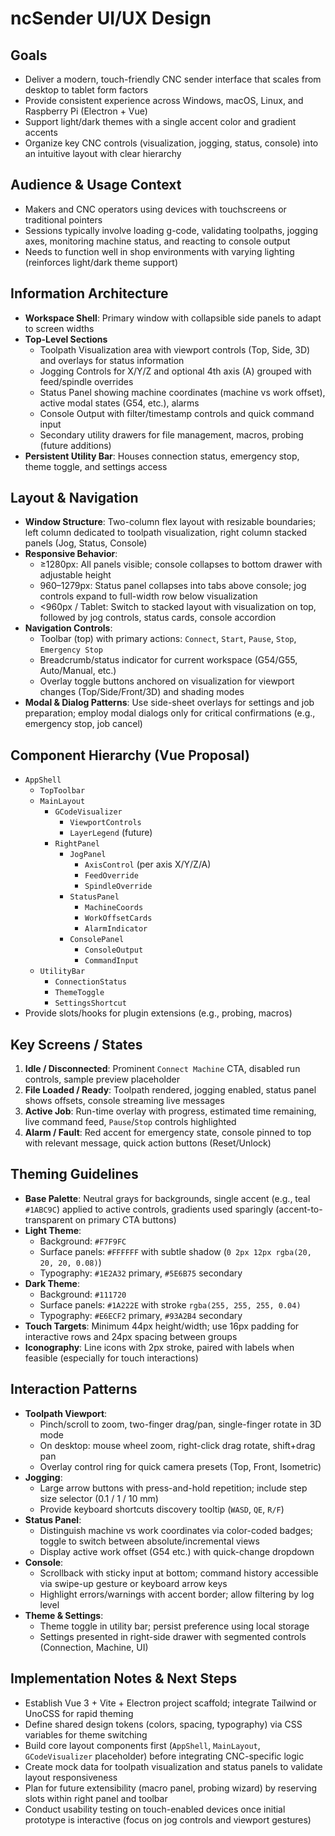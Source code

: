 # ncSender UI/UX Design

## Goals
- Deliver a modern, touch-friendly CNC sender interface that scales from desktop to tablet form factors
- Provide consistent experience across Windows, macOS, Linux, and Raspberry Pi (Electron + Vue)
- Support light/dark themes with a single accent color and gradient accents
- Organize key CNC controls (visualization, jogging, status, console) into an intuitive layout with clear hierarchy

## Audience & Usage Context
- Makers and CNC operators using devices with touchscreens or traditional pointers
- Sessions typically involve loading g-code, validating toolpaths, jogging axes, monitoring machine status, and reacting to console output
- Needs to function well in shop environments with varying lighting (reinforces light/dark theme support)

## Information Architecture
- **Workspace Shell**: Primary window with collapsible side panels to adapt to screen widths
- **Top-Level Sections**
  - Toolpath Visualization area with viewport controls (Top, Side, 3D) and overlays for status information
  - Jogging Controls for X/Y/Z and optional 4th axis (A) grouped with feed/spindle overrides
  - Status Panel showing machine coordinates (machine vs work offset), active modal states (G54, etc.), alarms
  - Console Output with filter/timestamp controls and quick command input
  - Secondary utility drawers for file management, macros, probing (future additions)
- **Persistent Utility Bar**: Houses connection status, emergency stop, theme toggle, and settings access

## Layout & Navigation
- **Window Structure**: Two-column flex layout with resizable boundaries; left column dedicated to toolpath visualization, right column stacked panels (Jog, Status, Console)
- **Responsive Behavior**:
  - ≥1280px: All panels visible; console collapses to bottom drawer with adjustable height
  - 960–1279px: Status panel collapses into tabs above console; jog controls expand to full-width row below visualization
  - <960px / Tablet: Switch to stacked layout with visualization on top, followed by jog controls, status cards, console accordion
- **Navigation Controls**:
  - Toolbar (top) with primary actions: `Connect`, `Start`, `Pause`, `Stop`, `Emergency Stop`
  - Breadcrumb/status indicator for current workspace (G54/G55, Auto/Manual, etc.)
  - Overlay toggle buttons anchored on visualization for viewport changes (Top/Side/Front/3D) and shading modes
- **Modal & Dialog Patterns**: Use side-sheet overlays for settings and job preparation; employ modal dialogs only for critical confirmations (e.g., emergency stop, job cancel)

## Component Hierarchy (Vue Proposal)
- `AppShell`
  - `TopToolbar`
  - `MainLayout`
    - `GCodeVisualizer`
      - `ViewportControls`
      - `LayerLegend` (future)
    - `RightPanel`
      - `JogPanel`
        - `AxisControl` (per axis X/Y/Z/A)
        - `FeedOverride`
        - `SpindleOverride`
      - `StatusPanel`
        - `MachineCoords`
        - `WorkOffsetCards`
        - `AlarmIndicator`
      - `ConsolePanel`
        - `ConsoleOutput`
        - `CommandInput`
  - `UtilityBar`
    - `ConnectionStatus`
    - `ThemeToggle`
    - `SettingsShortcut`
- Provide slots/hooks for plugin extensions (e.g., probing, macros)

## Key Screens / States
1. **Idle / Disconnected**: Prominent `Connect Machine` CTA, disabled run controls, sample preview placeholder
2. **File Loaded / Ready**: Toolpath rendered, jogging enabled, status panel shows offsets, console streaming live messages
3. **Active Job**: Run-time overlay with progress, estimated time remaining, live command feed, `Pause`/`Stop` controls highlighted
4. **Alarm / Fault**: Red accent for emergency state, console pinned to top with relevant message, quick action buttons (Reset/Unlock)

## Theming Guidelines
- **Base Palette**: Neutral grays for backgrounds, single accent (e.g., teal `#1ABC9C`) applied to active controls, gradients used sparingly (accent-to-transparent on primary CTA buttons)
- **Light Theme**:
  - Background: `#F7F9FC`
  - Surface panels: `#FFFFFF` with subtle shadow (`0 2px 12px rgba(20, 20, 20, 0.08)`)
  - Typography: `#1E2A32` primary, `#5E6B75` secondary
- **Dark Theme**:
  - Background: `#111720`
  - Surface panels: `#1A222E` with stroke `rgba(255, 255, 255, 0.04)`
  - Typography: `#E6ECF2` primary, `#93A2B4` secondary
- **Touch Targets**: Minimum 44px height/width; use 16px padding for interactive rows and 24px spacing between groups
- **Iconography**: Line icons with 2px stroke, paired with labels when feasible (especially for touch interactions)

## Interaction Patterns
- **Toolpath Viewport**:
  - Pinch/scroll to zoom, two-finger drag/pan, single-finger rotate in 3D mode
  - On desktop: mouse wheel zoom, right-click drag rotate, shift+drag pan
  - Overlay control ring for quick camera presets (Top, Front, Isometric)
- **Jogging**:
  - Large arrow buttons with press-and-hold repetition; include step size selector (0.1 / 1 / 10 mm)
  - Provide keyboard shortcuts discovery tooltip (`WASD`, `QE`, `R/F`)
- **Status Panel**:
  - Distinguish machine vs work coordinates via color-coded badges; toggle to switch between absolute/incremental views
  - Display active work offset (G54 etc.) with quick-change dropdown
- **Console**:
  - Scrollback with sticky input at bottom; command history accessible via swipe-up gesture or keyboard arrow keys
  - Highlight errors/warnings with accent border; allow filtering by log level
- **Theme & Settings**:
  - Theme toggle in utility bar; persist preference using local storage
  - Settings presented in right-side drawer with segmented controls (Connection, Machine, UI)

## Implementation Notes & Next Steps
- Establish Vue 3 + Vite + Electron project scaffold; integrate Tailwind or UnoCSS for rapid theming
- Define shared design tokens (colors, spacing, typography) via CSS variables for theme switching
- Build core layout components first (`AppShell`, `MainLayout`, `GCodeVisualizer` placeholder) before integrating CNC-specific logic
- Create mock data for toolpath visualization and status panels to validate layout responsiveness
- Plan for future extensibility (macro panel, probing wizard) by reserving slots within right panel and toolbar
- Conduct usability testing on touch-enabled devices once initial prototype is interactive (focus on jog controls and viewport gestures)
